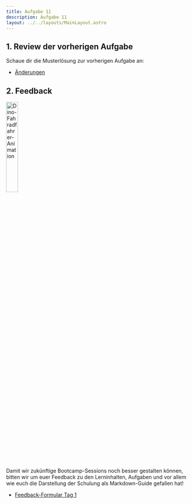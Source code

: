 ```yaml
---
title: Aufgabe 11
description: Aufgabe 11
layout: ../../layouts/MainLayout.astro
---
```


## 1. Review der vorherigen Aufgabe

Schaue dir die Musterlösung zur vorherigen Aufgabe an:

- [Änderungen](https://gitlab.dm-drogeriemarkt.com/bootcamp/ecma/ecma-script/-/compare/client-lesson-10...client-lesson-11)

## 2. Feedback

<img alt="Dino-Fahradfahrer-Animation" src="../../assets/dino.gif" width="25%"/>

Damit wir zukünftige Bootcamp-Sessions noch besser gestalten können, bitten wir um euer Feedback zu den Lerninhalten, Aufgaben und vor allem wie euch die Darstellung der Schulung als Markdown-Guide gefallen hat!

- [Feedback-Formular Tag 1](https://forms.office.com/r/urZv3mGhUn)
